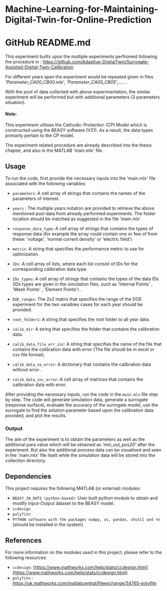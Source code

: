 # Machine-Learning-for-Maintaining-Digital-Twin-for-Online-Prediction

# GitHub README.md

This experiment builts upon the multiple experiments perfromed following the procedure in :
https://github.com/Adaptive-DigitalTwin/Surrogate-Assisted-Digital-Twin-Calibration

For different years span the experiment would be repeated given in files _'Parameter_CA00_CB00.mlx_', _'Parameter_CA05_CB05'_,..... .

With the pool of data collected with above experimentation, the similar experiment will be performed but with additional parameters (3 parameters situation). 

#### Note: 
This experiment utilises the Cathodic-Protection (CP) Model which is constructed using the BEASY software  (V21). As a result, the data types primarily pertain to the CP model. 

The experiment related procedure are already described into the thesis chapter, and also in the MATLAB 'main.mlx' file.

## Usage

To run the code, first provide the necessary inputs into the 'main.mlx' file associated with the following variables:

- `parameters`: A cell array of strings that contains the names of the parameters of interest.
- `years` : The multiple years notation are provided to retrieve the above mentioned pool data from already performed experiments. The folder location should be matched as suggested in the file 'main.mlx'
- `response_data_type`: A cell array of strings that contains the types of response data (for example the array could contain one or few of from these: 'voltage', 'normal current density' or 'electric field')
- `metric`: A string that specifies the performance metric to use for optimization.
- `IDs`: A cell array of lists, where each list consist of IDs for the corresponding calibration data type. 
- `IDs_types`: A cell array of strings that contains the types of the data IDs (IDs types are given in the simulation files, such as 'Internal Points' , 'Mesh Points' , 'Element Points') .
- `DOE_ranges`: The 2x2 matrix that specifies the range of the DOE experiment for the two varaibles cases for each year should be provided.
- `root_folder1`: A string that specifies the root folder to all year data.

-  `calib_dir`: A string that specifies the folder that contains the calibration data.
- `calib_data_file_err_inc`: A string that specifies the name of the file that contains the calibration data with error (The file should be in excel or csv file format).
- `calib_data_no_error`: A dictionary that contains the calibration data without error .
- `calib_data_inc_error`: A cell array of matrices that contains the calibration data with error.

After providing the necessary inputs, run the code in the `main.mlx` file step by step. The code will generate simulation data, generate a surrogate (response surface), evaluate the accuracy of the surrogate model, use the surrogate to find the solution parameter based upon the calibration data provided, and plot the results.

### Output
The aim of the experiment is to obtain the parameters as well as the additional para value which will be obtained as _'min_out_pos20'_ after the experiment. But also the additional process data can be visualised and seen in the 'main.mlx' file itselt while the simulation data will be stored into the collection directory.


## Dependencies

This project requires the following MATLAB (or external) modules:

- `BEASY_IN_OUT2 (python-based)`: User built python module to obtain and modify Input-Output dataset to the BEASY model.
- `ccdesign` 
- `polyfitn`
- `PYTHON software with the packages numpy, os, pandas, shutil and re` (should be installed in the system)

## References

For more information on the modules used in this project, please refer to the following resources:

- `ccdesign`: [https://www.mathworks.com/help/stats/ccdesign.html](https://www.mathworks.com/help/stats/ccdesign.html)
- `polyfitn` : https://uk.mathworks.com/matlabcentral/fileexchange/34765-polyfitn
